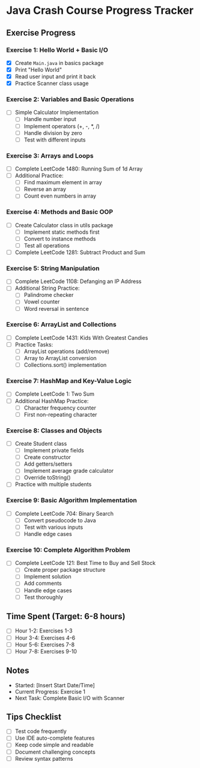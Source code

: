 # Java Crash Course Progress Tracker

## Exercise Progress

### Exercise 1: Hello World + Basic I/O
- [x] Create `Main.java` in basics package
- [x] Print "Hello World"
- [x] Read user input and print it back
- [x] Practice Scanner class usage

### Exercise 2: Variables and Basic Operations
- [ ] Simple Calculator Implementation
  - [ ] Handle number input
  - [ ] Implement operators (+, -, *, /)
  - [ ] Handle division by zero
  - [ ] Test with different inputs

### Exercise 3: Arrays and Loops
- [ ] Complete LeetCode 1480: Running Sum of 1d Array
- [ ] Additional Practice:
  - [ ] Find maximum element in array
  - [ ] Reverse an array
  - [ ] Count even numbers in array

### Exercise 4: Methods and Basic OOP
- [ ] Create Calculator class in utils package
  - [ ] Implement static methods first
  - [ ] Convert to instance methods
  - [ ] Test all operations
- [ ] Complete LeetCode 1281: Subtract Product and Sum

### Exercise 5: String Manipulation
- [ ] Complete LeetCode 1108: Defanging an IP Address
- [ ] Additional String Practice:
  - [ ] Palindrome checker
  - [ ] Vowel counter
  - [ ] Word reversal in sentence

### Exercise 6: ArrayList and Collections
- [ ] Complete LeetCode 1431: Kids With Greatest Candies
- [ ] Practice Tasks:
  - [ ] ArrayList operations (add/remove)
  - [ ] Array to ArrayList conversion
  - [ ] Collections.sort() implementation

### Exercise 7: HashMap and Key-Value Logic
- [ ] Complete LeetCode 1: Two Sum
- [ ] Additional HashMap Practice:
  - [ ] Character frequency counter
  - [ ] First non-repeating character

### Exercise 8: Classes and Objects
- [ ] Create Student class
  - [ ] Implement private fields
  - [ ] Create constructor
  - [ ] Add getters/setters
  - [ ] Implement average grade calculator
  - [ ] Override toString()
- [ ] Practice with multiple students

### Exercise 9: Basic Algorithm Implementation
- [ ] Complete LeetCode 704: Binary Search
  - [ ] Convert pseudocode to Java
  - [ ] Test with various inputs
  - [ ] Handle edge cases

### Exercise 10: Complete Algorithm Problem
- [ ] Complete LeetCode 121: Best Time to Buy and Sell Stock
  - [ ] Create proper package structure
  - [ ] Implement solution
  - [ ] Add comments
  - [ ] Handle edge cases
  - [ ] Test thoroughly

## Time Spent (Target: 6-8 hours)
- [ ] Hour 1-2: Exercises 1-3
- [ ] Hour 3-4: Exercises 4-6
- [ ] Hour 5-6: Exercises 7-8
- [ ] Hour 7-8: Exercises 9-10

## Notes
- Started: [Insert Start Date/Time]
- Current Progress: Exercise 1
- Next Task: Complete Basic I/O with Scanner

## Tips Checklist
- [ ] Test code frequently
- [ ] Use IDE auto-complete features
- [ ] Keep code simple and readable
- [ ] Document challenging concepts
- [ ] Review syntax patterns